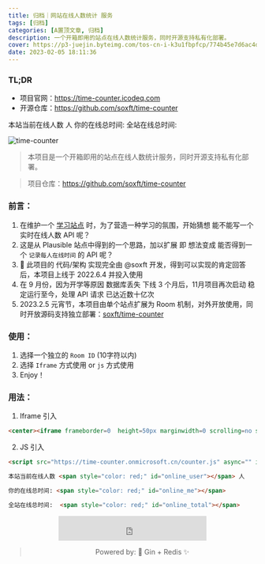 ```yaml
---
title: 归档｜网站在线人数统计 服务
tags: [归档]
categories: [A置顶文章, 归档]
description: 一个开箱即用的站点在线人数统计服务，同时开源支持私有化部署。
cover: https://p3-juejin.byteimg.com/tos-cn-i-k3u1fbpfcp/774b45e7d6ac4d46b1adf5948d6c483c~tplv-k3u1fbpfcp-zoom-1.image
date: 2023-02-05 18:11:36
---
```


### TL;DR

- 项目官网：https://time-counter.icodeq.com
- 开源仓库：https://github.com/soxft/time-counter


本站当前在线人数 <span style="color: red;" id="online_user"></span> 人  你的在线总时间:<span style="color: red;" id="online_me"></span> 全站在线总时间:  <span style="color: red;" id="online_total"></span>


<script src="https://time-counter.onmicrosoft.cn/counter.js" async="" id="online-counter" interval="240" api="https://time-counter.onmicrosoft.cn/counter" room="info" data-pjax></script>


![time-counter](https://socialify.git.ci/soxft/time-counter/image?description=1&font=Bitter&language=1&name=1&owner=1&stargazers=1&theme=Dark)

> 本项目是一个开箱即用的站点在线人数统计服务，同时开源支持私有化部署。

> 项目仓库：https://github.com/soxft/time-counter

### 前言：

1. 在维护一个 [学习站点](https://tuostudy.com) 时，为了营造一种学习的氛围，开始猜想 能不能写一个实时在线人数 API 呢？
2. 这是从 Plausible 站点中得到的一个思路，加以扩展 即 想法变成 能否得到一个 `记录每人在线时间` 的 API 呢？
3. 🤔 此项目的 代码/架构 实现完全由 @soxft 开发，得到可以实现的肯定回答后，本项目上线于 2022.6.4 并投入使用
4. 在 9 月份，因为开学等原因 数据库丢失 下线 3 个月后，11月项目再次启动 稳定运行至今，处理 API 请求 已达近数十亿次
5. 2023.2.5 元宵节，本项目由单个站点扩展为 Room 机制，对外开放使用，同时开放源码支持独立部署：[soxft/time-counter](https://github.com/soxft/time-counter)

### 使用：

1. 选择一个独立的 `Room ID` (10字符以内)
1. 选择 `Iframe` 方式使用 or `js` 方式使用
1. Enjoy！

### 用法：

1. Iframe 引入

```html
<center><iframe frameborder=0  height=50px marginwidth=0 scrolling=no src="https://time-counter.onmicrosoft.cn/room/1"></iframe></center>
```

2. JS 引入

```html
<script src="https://time-counter.onmicrosoft.cn/counter.js" async="" id="online-counter" interval="240" api="https://time-counter.onmicrosoft.cn/counter" room="{Room ID}"></script>

本站当前在线人数 <span style="color: red;" id="online_user"></span> 人

你的在线总时间: <span style="color: red;" id="online_me"></span>

全站在线总时间:  <span style="color: red;" id="online_total"></span>
```

<center><iframe frameborder=0  height=50px marginwidth=0 scrolling=no src="https://time-counter.onmicrosoft.cn/room/info"></iframe></center>


 > <center>Powered by: 🚀 Gin + Redis ✨</center>
